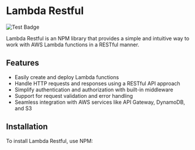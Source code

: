 # Lambda Restful

![Test Badge](https://github.com/github/docs/actions/workflows/test.yml/badge.svg?branch=main)

Lambda Restful is an NPM library that provides a simple and intuitive way to work with AWS Lambda functions in a RESTful manner.

## Features

- Easily create and deploy Lambda functions
- Handle HTTP requests and responses using a RESTful API approach
- Simplify authentication and authorization with built-in middleware
- Support for request validation and error handling
- Seamless integration with AWS services like API Gateway, DynamoDB, and S3

## Installation

To install Lambda Restful, use NPM:
